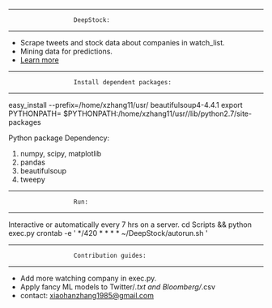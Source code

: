 *****************************************************************
                      DeepStock: 
*****************************************************************

* Scrape tweets and stock data about companies in watch_list.
* Mining data for predictions. 
* [Learn more](https://xfdm@bitbucket.org/xfdm/deepstock.git)

*****************************************************************
                      Install dependent packages: 
*****************************************************************

easy_install --prefix=/home/xzhang11/usr/ beautifulsoup4-4.4.1
export PYTHONPATH=
$PYTHONPATH:/home/xzhang11/usr//lib/python2.7/site-packages

Python package Dependency:
1) numpy, scipy, matplotlib
2) pandas
3) beautifulsoup
4) tweepy

*****************************************************************
                      Run: 
*****************************************************************

Interactive or automatically every 7 hrs on a server.
cd Scripts && python exec.py
crontab -e  ' */420 * * * * ~/DeepStock/autorun.sh '

*****************************************************************
                      Contribution guides:
*****************************************************************

* Add more watching company in exec.py. 
* Apply fancy ML models to Twitter/*.txt and Bloomberg/*.csv
* contact: xiaohanzhang1985@gmail.com